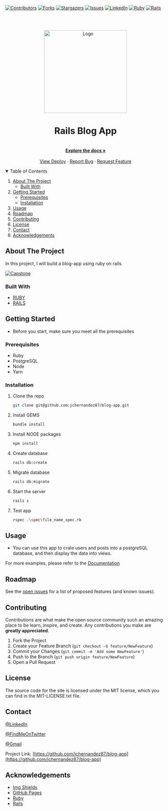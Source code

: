 [![Contributors][contributors-shield]][contributors-url]
[![Forks][forks-shield]][forks-url]
[![Stargazers][stars-shield]][stars-url]
[![Issues][issues-shield]][issues-url]
[![LinkedIn][linkedin-shield]][linkedin-url]
[![Ruby][language-shield]][language-url]
[![Rails][rails-shield]][rails-url]



<!-- PROJECT LOGO -->
<br />
<br />
<p align="center">
  <a href="https://github.com/jchernandez87/blog-app">
    <img src="https://user-images.githubusercontent.com/44485810/154323064-beb20964-ab8b-475f-81d6-7d832edf54c5.png" alt="Logo" width="260" height="auto">
  </a>

  <h1 align="center">Rails Blog App</h3>

  <p align="center">
    <br />
    <a href="https://github.com/jchernandez87/blog-app"><strong>Explore the docs »</strong></a>
    <br />
    <br />
    <a href="https://jchernandez87.github.io/blog-app/">View Deploy</a>
    ·
    <a href="https://github.com/jchernandez87/blog-app/issues">Report Bug</a>
    ·
    <a href="https://github.com/jchernandez87/blog-app/issues">Request Feature</a>
  </p>
</p>


<!-- TABLE OF CONTENTS -->
<details open="open">
  <summary>Table of Contents</summary>
  <ol>
    <li>
      <a href="#about-the-project">About The Project</a>
      <ul>
        <li><a href="#built-with">Built With</a></li>
      </ul>
    </li>
    <li>
      <a href="#getting-started">Getting Started</a>
      <ul>
        <li><a href="#prerequisites">Prerequisites</a></li>
        <li><a href="#installation">Installation</a></li>
      </ul>
    </li>
    <li><a href="#usage">Usage</a></li>
    <li><a href="#roadmap">Roadmap</a></li>
    <li><a href="#contributing">Contributing</a></li>
    <li><a href="#license">License</a></li>
    <li><a href="#contact">Contact</a></li>
    <li><a href="#acknowledgements">Acknowledgements</a></li>
  </ol>
</details>



<!-- ABOUT THE PROJECT -->
## About The Project
In this project, I will build a blog-app using ruby on rails.

[![Capstone][product-screenshot]](https://example.com)

### Built With

* [RUBY](https://www.ruby-lang.org/en/)
* [RAILS](https://rubyonrails.org/)


<!-- GETTING STARTED -->
## Getting Started

* Before you start, make sure you meet all the prerequisites 

### Prerequisites

* Ruby
* PostgreSQL
* Node
* Yarn

### Installation
<!-- 1. Get a free API Key at [https://example.com](https://example.com) -->
1. Clone the repo
   ```sh
   git clone git@github.com:jchernandez87/blog-app.git
   ```
2. Install GEMS
   ```sh
   bundle install
   ```
3. Install NODE packages
   ```sh
   npm install
   ```
4. Create database
   ```sh
   rails db:create
   ```
5. Migrate database
   ```sh
   rails db:migrate
   ```         
6. Start the server
   ```sh
   rails s
   ```
7. Test app
   ```sh
   rspec .\spec\file_name_spec.rb   
   ```


<!-- USAGE EXAMPLES -->
## Usage

* You can use this app to crate users and posts into a postgreSQL database, and then display the data into views.

For more examples, please refer to the [Documentation](https://deallen7.medium.com/ruby-on-rails-app-build-blog-3d9975a999ae)


<!-- ROADMAP -->
## Roadmap

See the [open issues](https://github.com/jchernandez87/blog-app/issues) for a list of proposed features (and known issues).



<!-- CONTRIBUTING -->
## Contributing

Contributions are what make the open source community such an amazing place to be learn, inspire, and create. Any contributions you make are **greatly appreciated**.

1. Fork the Project
2. Create your Feature Branch (`git checkout -b feature/NewFeature`)
3. Commit your Changes (`git commit -m 'Add some NewFeature'`)
4. Push to the Branch (`git push origin feature/NewFeature`)
5. Open a Pull Request


<!-- LICENSE -->
## License

The source code for the site is licensed under the MIT license, which you can find in the MIT-LICENSE.txt file.


<!-- CONTACT -->
## Contact

[@LinkedIn](https://www.linkedin.com/in/juan-carlos-hernandez-200a05175)

[@FindMeOnTwitter](https://twitter.com/Juancar70771241) 

[@Gmail](mailto:jchernandez827@gmail.com)

Project Link: [https://github.com/jchernandez87/blog-app](https://github.com/jchernandez87/blog-app)



<!-- ACKNOWLEDGEMENTS -->
## Acknowledgements
* [Img Shields](https://shields.io)
* [GitHub Pages](https://pages.github.com)
* [Ruby](https://www.ruby-lang.org/en/)
* [Rails](https://rubyonrails.org/)

<!-- MARKDOWN LINKS & IMAGES -->
<!-- https://www.markdownguide.org/basic-syntax/#reference-style-links -->
[contributors-shield]: https://img.shields.io/github/contributors/jchernandez87/blog-app?style=for-the-badge
[contributors-url]: https://github.com/jchernandez87/blog-app/graphs/contributors
[forks-shield]: https://img.shields.io/github/forks/jchernandez87/blog-app?style=for-the-badge
[forks-url]: https://github.com/jchernandez87/blog-app/network/members
[stars-shield]: https://img.shields.io/github/stars/jchernandez87/blog-app?style=for-the-badge
[stars-url]: https://github.com/jchernandez87/blog-app/stargazers
[issues-shield]: https://img.shields.io/github/issues/jchernandez87/blog-app?style=for-the-badge
[issues-url]: https://github.com/jchernandez87/blog-app/issues
[linkedin-shield]: https://img.shields.io/badge/-LinkedIn-black.svg?style=for-the-badge&logo=linkedin&colorB=555
[linkedin-url]: https://www.linkedin.com/in/juan-carlos-hernandez-200a05175
[language-shield]: https://img.shields.io/badge/-Ruby%20-red?style=for-the-badge&logo=ruby&color=red
[language-url]: https://www.ruby-lang.org/en/
[rails-shield]: https://img.shields.io/badge/rails-%23CC0000.svg?style=for-the-badge&logo=ruby-on-rails&logoColor=whiteolor=red
[rails-url]: https://rubyonrails.org/
[product-screenshot]: https://user-images.githubusercontent.com/44485810/154322334-476f8cb7-0a62-49c8-b868-b6b59f5f5e58.png
